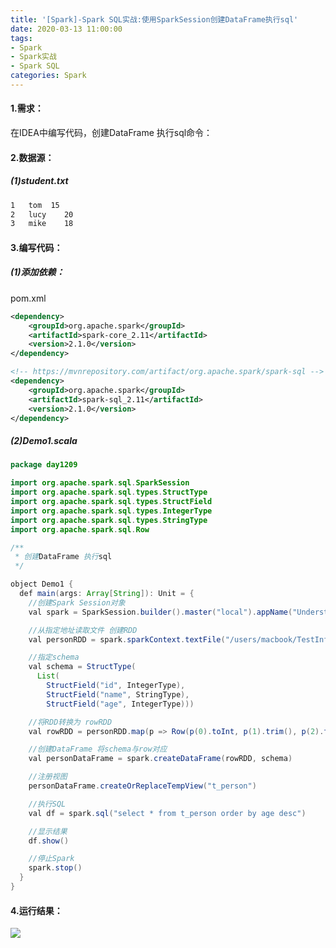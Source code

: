 ```yaml
---
title: '[Spark]-Spark SQL实战:使用SparkSession创建DataFrame执行sql'
date: 2020-03-13 11:00:00
tags: 
- Spark
- Spark实战
- Spark SQL
categories: Spark
---
```


#### 1.需求：
在IDEA中编写代码，创建DataFrame 执行sql命令：

#### 2.数据源：

##### (1)student.txt
```txt
1	tom  15
2	lucy	20
3	mike	18
```
#### 3.编写代码：
##### (1)添加依赖：
pom.xml

```xml
<dependency>
    <groupId>org.apache.spark</groupId>
    <artifactId>spark-core_2.11</artifactId>
    <version>2.1.0</version>
</dependency>

<!-- https://mvnrepository.com/artifact/org.apache.spark/spark-sql -->
<dependency>
    <groupId>org.apache.spark</groupId>
    <artifactId>spark-sql_2.11</artifactId>
    <version>2.1.0</version>
</dependency>
```
##### (2)Demo1.scala

```java
package day1209

import org.apache.spark.sql.SparkSession
import org.apache.spark.sql.types.StructType
import org.apache.spark.sql.types.StructField
import org.apache.spark.sql.types.IntegerType
import org.apache.spark.sql.types.StringType
import org.apache.spark.sql.Row

/**
 * 创建DataFrame 执行sql
 */

object Demo1 {
  def main(args: Array[String]): Unit = {
    //创建Spark Session对象
    val spark = SparkSession.builder().master("local").appName("UnderstandSparkSession").getOrCreate()

    //从指定地址读取文件 创建RDD
    val personRDD = spark.sparkContext.textFile("/users/macbook/TestInfo/student.txt").map(_.split("\t"))

    //指定schema
    val schema = StructType(
      List(
        StructField("id", IntegerType),
        StructField("name", StringType),
        StructField("age", IntegerType)))

    //将RDD转换为 rowRDD
    val rowRDD = personRDD.map(p => Row(p(0).toInt, p(1).trim(), p(2).toInt))

    //创建DataFrame 将schema与row对应
    val personDataFrame = spark.createDataFrame(rowRDD, schema)

    //注册视图
    personDataFrame.createOrReplaceTempView("t_person")

    //执行SQL
    val df = spark.sql("select * from t_person order by age desc")

    //显示结果
    df.show()

    //停止Spark
    spark.stop()
  }
}
```

#### 4.运行结果：
![](https://imgconvert.csdnimg.cn/aHR0cHM6Ly91cGxvYWQtaW1hZ2VzLmppYW5zaHUuaW8vdXBsb2FkX2ltYWdlcy80MzkxNDA3LWY2MzZmYWEwM2E4NzZjODkucG5n?x-oss-process=image/format,png)
